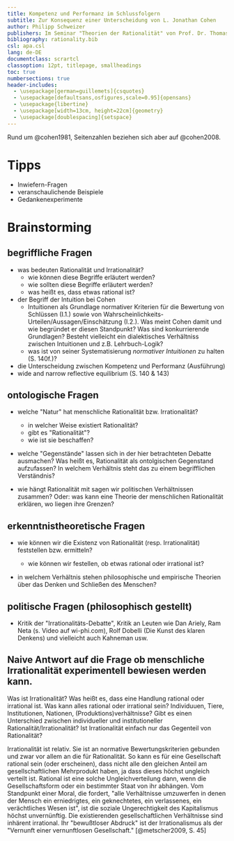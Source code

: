 ```yaml
---
title: Kompetenz und Performanz im Schlussfolgern
subtitle: Zur Konsequenz einer Unterscheidung von L. Jonathan Cohen
author: Philipp Schweizer
publishers: Im Seminar "Theorien der Rationalität" von Prof. Dr. Thomas Sturm, SoSe 2016, Goethe-Universität Frankfurt, Institut für Philosophie
bibliography: rationality.bib
csl: apa.csl
lang: de-DE
documentclass: scrartcl
classoption: 12pt, titlepage, smallheadings
toc: true
numbersections: true
header-includes:
  - \usepackage[german=guillemets]{csquotes}
  - \usepackage[defaultsans,osfigures,scale=0.95]{opensans}
  - \usepackage{libertine}
  - \usepackage[width=13cm, height=22cm]{geometry}
  - \usepackage[doublespacing]{setspace}
---
```


Rund um @cohen1981, Seitenzahlen beziehen sich aber auf @cohen2008.

<!--- Throughout the present paper, page references to Cohen without a year citation are all from (1981). -->

# Tipps

- Inwiefern-Fragen
- veranschaulichende Beispiele
- Gedankenexperimente





# Brainstorming

## begriffliche Fragen

- was bedeuten Rationalität und Irrationalität?
    + wie können diese Begriffe erläutert werden?
    + wie sollten diese Begriffe erläutert werden?
    + was heißt es, dass etwas rational ist?
- der Begriff der Intuition bei Cohen
    + Intuitionen als Grundlage normativer Kriterien für die Bewertung von Schlüssen (I.1.) sowie von Wahrscheinlichkeits-Urteilen/Aussagen/Einschätzung (I.2.). Was meint Cohen damit und wie begründet er diesen Standpunkt? Was sind konkurrierende Grundlagen? Besteht vielleicht ein dialektisches Verhältniss zwischen Intuitionen und z.B. Lehrbuch-Logik?
    + was ist von seiner Systematisierung *normativer Intuitionen* zu halten (S. 140f.)?
- die Unterscheidung zwischen Kompetenz und Performanz (Ausführung)
- wide and narrow reflective equilibrium (S. 140 & 143)



## ontologische Fragen

- welche "Natur" hat menschliche Rationalität bzw. Irrationalität?
    + in welcher Weise existiert Rationalität?
    + gibt es "Rationalität"?
    + wie ist sie beschaffen?

- welche "Gegenstände" lassen sich in der hier betrachteten Debatte ausmachen? Was heißt es, Rationalität als ontolgischen Gegenstand aufzufassen? In welchem Verhältnis steht das zu einem begrifflichen Verständnis?
- wie hängt Rationalität mit sagen wir politischen Verhältnissen zusammen? Oder: was kann eine Theorie der menschlichen Rationalität erklären, wo liegen ihre Grenzen?



## erkenntnistheoretische Fragen

- wie können wir die Existenz von Rationalität (resp. Irrationalität) feststellen bzw. ermitteln?
    + wie können wir festellen, ob etwas rational oder irrational ist?

- in welchem Verhältnis stehen philosophische und empirische Theorien über das Denken und Schließen des Menschen?


## politische Fragen (philosophisch gestellt)

- Kritik der "Irrationalitäts-Debatte", Kritik an Leuten wie Dan Ariely, Ram Neta (s. Video auf wi-phi.com), Rolf Dobelli (Die Kunst des klaren Denkens) und vielleicht auch Kahneman usw.

## Naive Antwort auf die Frage ob menschliche Irrationalität experimentell bewiesen werden kann.

Was ist Irrationalität? Was heißt es, dass eine Handlung rational oder irrational ist. Was kann alles rational oder irrational sein? Individuuen, Tiere, Institutionen, Nationen, (Produktions)verhältnisse? Gibt es einen Unterschied zwischen individueller und institutioneller Rationalität/Irrationalität? Ist Irrationalität einfach nur das Gegenteil von Rationalität?

Irrationalität ist relativ. Sie ist an normative Bewertungskriterien gebunden und zwar vor allem an die für Rationalität. So kann es für eine Gesellschaft rational sein (oder erscheinen), dass nicht alle den gleichen Anteil am gesellschaftlichen Mehrprodukt haben, ja dass dieses höchst ungleich verteilt ist. Rational ist eine solche Ungleichverteilung dann, wenn die Gesellschaftsform oder ein bestimmter Staat von ihr abhängen. Vom Standpunkt einer Moral, die fordert, "alle Verhältnisse umzuwerfen in denen der Mensch ein erniedrigtes, ein geknechtetes, ein verlassenes, ein verächtliches Wesen ist", ist die soziale Ungerechtigkeit des Kapitalismus höchst unvernünftig. Die existierenden gesellschaftlichen Verhältnisse sind inhärent irrational. Ihr "bewußtloser Abdruck" ist der Irrationalismus als der "Vernunft einer vernunftlosen Gesellschaft." [@metscher2009, S. 45]


<!---
Was am Ende händisch gemacht werden muss:
1. Anführungszeichen in Guillemets umwandeln (Bibliographie)
2. alle Belege überprüfen, ggf. Autor unterdrücken
3. "review of" in "review von" ändern
-->